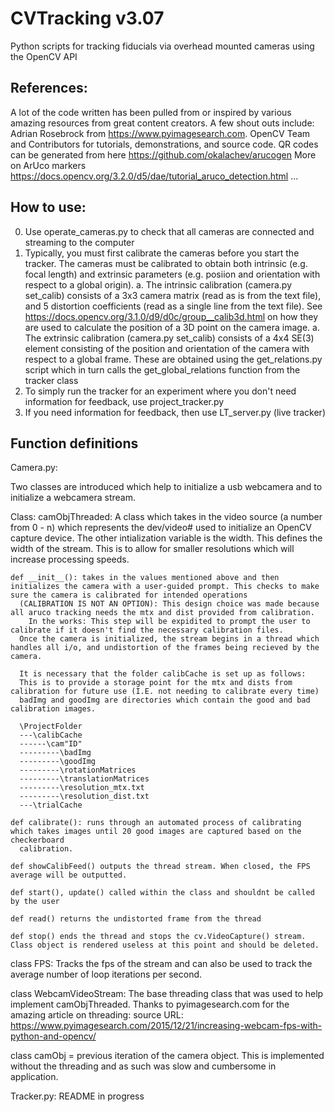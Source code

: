 # CVTracking v3.07
Python scripts for tracking fiducials via overhead mounted cameras using the OpenCV API

## References: 
A lot of the code written has been pulled from or inspired by various amazing resources from great content creators. 
A few shout outs include:
Adrian Rosebrock from https://www.pyimagesearch.com.
OpenCV Team and Contributors for tutorials, demonstrations, and source code.
QR codes can be generated from here https://github.com/okalachev/arucogen 
More on ArUco markers https://docs.opencv.org/3.2.0/d5/dae/tutorial_aruco_detection.html
...
    
## How to use:
0. Use operate_cameras.py to check that all cameras are connected and streaming to the computer
1. Typically, you must first calibrate the cameras before you start the tracker. The cameras must be calibrated to obtain both intrinsic (e.g. focal length) and extrinsic parameters (e.g. posiion and orientation with respect to a global origin). 
  a. The intrinsic calibration (camera.py set_calib) consists of a 3x3 camera matrix (read as is from the text file), and 5 distortion coefficients (read as a single line from the text file). See https://docs.opencv.org/3.1.0/d9/d0c/group__calib3d.html on how they are used to calculate the position of a 3D point on the camera image.
  a. The extrinsic calibration (camera.py set_calib) consists of a 4x4 SE(3) element consisting of the position and orientation of the camera with respect to a global frame. These are obtained using the get_relations.py script which in turn calls the get_global_relations function from the tracker class
2. To simply run the tracker for an experiment where you don't need information for feedback, use project_tracker.py
3. If you need information for feedback, then use LT_server.py (live tracker)

## Function definitions
Camera.py:

  Two classes are introduced which help to initialize a usb webcamera and to initialize a webcamera stream. 
  
  Class: camObjThreaded:
    A class which takes in the video source (a number from 0 - n) which represents the dev/video# used to initialize an OpenCV capture device.
    The other intialization variable is the width. This defines the width of the stream. This is to allow for smaller resolutions which will increase processing speeds.

    def __init__(): takes in the values mentioned above and then initializes the camera with a user-guided prompt. This checks to make sure the camera is calibrated for intended operations
      (CALIBRATION IS NOT AN OPTION): This design choice was made because all aruco tracking needs the mtx and dist provided from calibration. 
        In the works: This step will be expidited to prompt the user to calibrate if it doesn't find the necessary calibration files.
      Once the camera is initialized, the stream begins in a thread which handles all i/o, and undistortion of the frames being recieved by the camera.

      It is necessary that the folder calibCache is set up as follows:
      This is to provide a storage point for the mtx and dists from calibration for future use (I.E. not needing to calibrate every time)
      badImg and goodImg are directories which contain the good and bad calibration images.

      \ProjectFolder
      ---\calibCache
      ------\cam"ID"
      ---------\badImg
      ---------\goodImg
      ---------\rotationMatrices
      ---------\translationMatrices
      ---------\resolution_mtx.txt
      ---------\resolution_dist.txt
      ---\trialCache

    def calibrate(): runs through an automated process of calibrating which takes images until 20 good images are captured based on the checkerboard
      calibration.

    def showCalibFeed() outputs the thread stream. When closed, the FPS average will be outputted.

    def start(), update() called within the class and shouldnt be called by the user

    def read() returns the undistorted frame from the thread

    def stop() ends the thread and stops the cv.VideoCapture() stream. Class object is rendered useless at this point and should be deleted.

  class FPS:
    Tracks the fps of the stream and can also be used to track the average number of loop iterations per second.
    
  class WebcamVideoStream:
    The base threading class that was used to help implement camObjThreaded. Thanks to pyimagesearch.com for the amazing article on threading:
      source URL: https://www.pyimagesearch.com/2015/12/21/increasing-webcam-fps-with-python-and-opencv/
  
  class camObj = previous iteration of the camera object. This is implemented without the threading and as such was slow and cumbersome in application.
  
Tracker.py:
  README in progress
  
  
